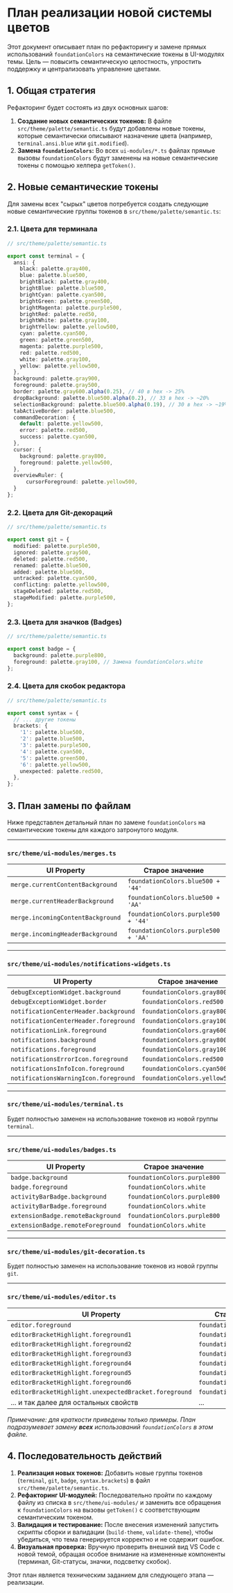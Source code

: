 # План реализации новой системы цветов

Этот документ описывает план по рефакторингу и замене прямых использований `foundationColors` на семантические токены в UI-модулях темы. Цель — повысить семантическую целостность, упростить поддержку и централизовать управление цветами.

## 1. Общая стратегия

Рефакторинг будет состоять из двух основных шагов:

1. **Создание новых семантических токенов:** В файле `src/theme/palette/semantic.ts` будут добавлены новые токены, которые семантически описывают назначение цвета (например, `terminal.ansi.blue` или `git.modified`).
2. **Замена `foundationColors`:** Во всех `ui-modules/*.ts` файлах прямые вызовы `foundationColors` будут заменены на новые семантические токены с помощью хелпера `getToken()`.

## 2. Новые семантические токены

Для замены всех "сырых" цветов потребуется создать следующие новые семантические группы токенов в `src/theme/palette/semantic.ts`:

### 2.1. Цвета для терминала

```typescript
// src/theme/palette/semantic.ts

export const terminal = {
  ansi: {
    black: palette.gray400,
    blue: palette.blue500,
    brightBlack: palette.gray400,
    brightBlue: palette.blue500,
    brightCyan: palette.cyan500,
    brightGreen: palette.green500,
    brightMagenta: palette.purple500,
    brightRed: palette.red50,
    brightWhite: palette.gray100,
    brightYellow: palette.yellow500,
    cyan: palette.cyan500,
    green: palette.green500,
    magenta: palette.purple500,
    red: palette.red500,
    white: palette.gray100,
    yellow: palette.yellow500,
  },
  background: palette.gray900,
  foreground: palette.gray500,
  border: palette.gray600.alpha(0.25), // 40 в hex -> 25%
  dropBackground: palette.blue500.alpha(0.2), // 33 в hex -> ~20%
  selectionBackground: palette.blue500.alpha(0.19), // 30 в hex -> ~19%
  tabActiveBorder: palette.blue500,
  commandDecoration: {
    default: palette.yellow500,
    error: palette.red500,
    success: palette.cyan500,
  },
  cursor: {
    background: palette.gray800,
    foreground: palette.yellow500,
  },
  overviewRuler: {
      cursorForeground: palette.yellow500,
  }
};
```

### 2.2. Цвета для Git-декораций

```typescript
// src/theme/palette/semantic.ts

export const git = {
  modified: palette.purple500,
  ignored: palette.gray500,
  deleted: palette.red500,
  renamed: palette.blue500,
  added: palette.blue500,
  untracked: palette.cyan500,
  conflicting: palette.yellow500,
  stageDeleted: palette.red500,
  stageModified: palette.purple500,
};
```

### 2.3. Цвета для значков (Badges)

```typescript
// src/theme/palette/semantic.ts

export const badge = {
  background: palette.purple800,
  foreground: palette.gray100, // Замена foundationColors.white
};
```

### 2.4. Цвета для скобок редактора

```typescript
// src/theme/palette/semantic.ts

export const syntax = {
  // ... другие токены
  brackets: {
    '1': palette.blue500,
    '2': palette.blue500,
    '3': palette.purple500,
    '4': palette.cyan500,
    '5': palette.green500,
    '6': palette.yellow500,
    unexpected: palette.red500,
  },
};
```

## 3. План замены по файлам

Ниже представлен детальный план по замене `foundationColors` на семантические токены для каждого затронутого модуля.

---

### `src/theme/ui-modules/merges.ts`

| UI Property | Старое значение | Новое значение |
|---|---|---|
| `merge.currentContentBackground` | `foundationColors.blue500 + '44'` | `getToken('accent.primary').alpha(0.27)` |
| `merge.currentHeaderBackground` | `foundationColors.blue500 + 'AA'` | `getToken('accent.primary').alpha(0.67)` |
| `merge.incomingContentBackground` | `foundationColors.purple500 + '44'` | `getToken('syntax.method').alpha(0.27)` |
| `merge.incomingHeaderBackground` | `foundationColors.purple500 + 'AA'` | `getToken('syntax.method').alpha(0.67)` |

---

### `src/theme/ui-modules/notifications-widgets.ts`

| UI Property | Старое значение | Новое значение |
|---|---|---|
| `debugExceptionWidget.background` | `foundationColors.gray800` | `getToken('background.surface')` |
| `debugExceptionWidget.border` | `foundationColors.red500` | `getToken('error')` |
| `notificationCenterHeader.background` | `foundationColors.gray800` | `getToken('background.surface')` |
| `notificationCenterHeader.foreground` | `foundationColors.gray100` | `getToken('text.primary')` |
| `notificationLink.foreground` | `foundationColors.gray600` | `getToken('text.secondary')` |
| `notifications.background` | `foundationColors.gray800` | `getToken('background.surface')` |
| `notifications.foreground` | `foundationColors.gray100` | `getToken('text.primary')` |
| `notificationsErrorIcon.foreground` | `foundationColors.red500` | `getToken('error')` |
| `notificationsInfoIcon.foreground` | `foundationColors.cyan500` | `getToken('info')` |
| `notificationsWarningIcon.foreground` | `foundationColors.yellow500`| `getToken('warning')` |

---

### `src/theme/ui-modules/terminal.ts`

Будет полностью заменен на использование токенов из новой группы `terminal`.

---

### `src/theme/ui-modules/badges.ts`

| UI Property | Старое значение | Новое значение |
|---|---|---|
| `badge.background` | `foundationColors.purple800` | `getToken('badge.background')` |
| `badge.foreground` | `foundationColors.white` | `getToken('badge.foreground')` |
| `activityBarBadge.background` | `foundationColors.purple800` | `getToken('badge.background')` |
| `activityBarBadge.foreground` | `foundationColors.white` | `getToken('badge.foreground')` |
| `extensionBadge.remoteBackground` | `foundationColors.purple800` | `getToken('badge.background')` |
| `extensionBadge.remoteForeground` | `foundationColors.white` | `getToken('badge.foreground')` |

---

### `src/theme/ui-modules/git-decoration.ts`

Будет полностью заменен на использование токенов из новой группы `git`.

---

### `src/theme/ui-modules/editor.ts`

| UI Property | Старое значение | Новое значение |
|---|---|---|
| `editor.foreground` | `foundationColors.gray100` | `getToken('text.primary')` |
| `editorBracketHighlight.foreground1` | `foundationColors.blue500` | `getToken('syntax.brackets.1')` |
| `editorBracketHighlight.foreground2` | `foundationColors.blue500` | `getToken('syntax.brackets.2')` |
| `editorBracketHighlight.foreground3` | `foundationColors.purple500` | `getToken('syntax.brackets.3')` |
| `editorBracketHighlight.foreground4` | `foundationColors.cyan500` | `getToken('syntax.brackets.4')` |
| `editorBracketHighlight.foreground5` | `foundationColors.green500` | `getToken('syntax.brackets.5')` |
| `editorBracketHighlight.foreground6` | `foundationColors.yellow500` | `getToken('syntax.brackets.6')` |
| `editorBracketHighlight.unexpectedBracket.foreground` | `foundationColors.red500` | `getToken('syntax.brackets.unexpected')` |
| ... и так далее для остальных свойств | ... | ... |

*Примечание: для краткости приведены только примеры. План подразумевает замену **всех** использований `foundationColors` в этом файле.*

## 4. Последовательность действий

1. **Реализация новых токенов:** Добавить новые группы токенов (`terminal`, `git`, `badge`, `syntax.brackets`) в файл `src/theme/palette/semantic.ts`.
2. **Рефакторинг UI-модулей:** Последовательно пройти по каждому файлу из списка в `src/theme/ui-modules/` и заменить все обращения к `foundationColors` на вызовы `getToken()` с соответствующим семантическим токеном.
3. **Валидация и тестирование:** После внесения изменений запустить скрипты сборки и валидации (`build-theme`, `validate-theme`), чтобы убедиться, что тема генерируется корректно и не содержит ошибок.
4. **Визуальная проверка:** Вручную проверить внешний вид VS Code с новой темой, обращая особое внимание на измененные компоненты (терминал, Git-статусы, значки, подсветку скобок).

Этот план является техническим заданием для следующего этапа — реализации.
